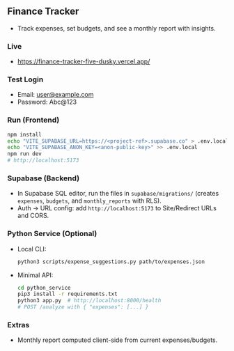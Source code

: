 ## Finance Tracker
- Track expenses, set budgets, and see a monthly report with insights.

### Live
- https://finance-tracker-five-dusky.vercel.app/

### Test Login
- Email: user@example.com
- Password: Abc@123

### Run (Frontend)
```bash
npm install
echo "VITE_SUPABASE_URL=https://<project-ref>.supabase.co" > .env.local
echo "VITE_SUPABASE_ANON_KEY=<anon-public-key>" >> .env.local
npm run dev
# http://localhost:5173
```

### Supabase (Backend)
- In Supabase SQL editor, run the files in `supabase/migrations/` (creates `expenses`, `budgets`, and `monthly_reports` with RLS).
- Auth → URL config: add `http://localhost:5173` to Site/Redirect URLs and CORS.

### Python Service (Optional)
- Local CLI:
  ```bash
  python3 scripts/expense_suggestions.py path/to/expenses.json
  ```
- Minimal API:
  ```bash
  cd python_service
  pip3 install -r requirements.txt
  python3 app.py  # http://localhost:8000/health
  # POST /analyze with { "expenses": [...] }
  ```

### Extras
- Monthly report computed client-side from current expenses/budgets.

